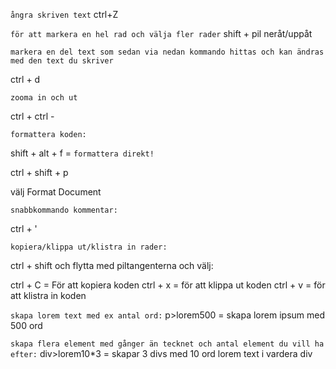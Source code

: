 `ångra skriven text`
ctrl+Z


`för att markera en hel rad och välja fler rader`
shift + pil neråt/uppåt

`markera en del text som sedan via nedan kommando hittas och kan ändras med den text du skriver`

ctrl + d

`zooma in och ut`

ctrl +
ctrl -

`formattera koden:`

shift + alt + f = `formattera direkt!` 

ctrl + shift + p

välj Format Document

`snabbkommando kommentar:`

ctrl + '


`kopiera/klippa ut/klistra in rader:`

ctrl + shift 
och flytta med piltangenterna och välj:

ctrl + C = För att kopiera koden
ctrl + x = för att klippa ut koden
ctrl + v = för att klistra in koden



`skapa lorem text med ex antal ord:`
p>lorem500 = skapa lorem ipsum  med 500 ord

`skapa flera element med gånger än tecknet och antal element du vill ha efter:`
div>lorem10*3 = skapar 3 divs med 10 ord lorem text i vardera div